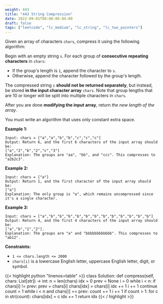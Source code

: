 ```yaml
---
weight: 443
title: "443 String Compression"
date: 2022-09-01T00:00:00-04:00
draft: false
tags: ["leetcode", "lc_medium", "lc_string", "lc_two_pointers"]
---
```


Given an array of characters `chars`, compress it using the following algorithm:

Begin with an empty string `s`. For each group of **consecutive repeating characters** in `chars`:
- If the group's length is `1`, append the character to `s`.
- Otherwise, append the character followed by the group's length.

The compressed string `s` **should not be returned separately**, but instead, be stored **in the input character array** `chars`. Note that group lengths that are 10 or longer will be split into multiple characters in `chars`.

After you are done **modifying the input array**, return _the new length of the array_.

You must write an algorithm that uses only constant extra space.

**Example 1:**
```
Input: chars = ["a","a","b","b","c","c","c"]
Output: Return 6, and the first 6 characters of the input array should be:
["a","2","b","2","c","3"]
Explanation: The groups are "aa", "bb", and "ccc". This compresses to "a2b2c3".
```
**Example 2:**
```
Input: chars = ["a"]
Output: Return 1, and the first character of the input array should be:
["a"]
Explanation: The only group is "a", which remains uncompressed since it's a single character.
```
**Example 3:**
```
Input: chars = ["a","b","b","b","b","b","b","b","b","b","b","b","b"]
Output: Return 4, and the first 4 characters of the input array should be:
["a","b","1","2"].
Explanation: The groups are "a" and "bbbbbbbbbbbb". This compresses to "ab12".
```

**Constraints:**
- `1 <= chars.length <= 2000`
- `chars[i]` is a lowercase English letter, uppercase English letter, digit, or symbol.

<div class="tabs"></div>
<div class="tab-content">
<div id="python" class="lang">
{{< highlight python "linenos=table" >}}
class Solution:
    def compress(self, chars: List[str]) -> int:
        n = len(chars)
        idx = 0
        prev = None
        i = 0
        while i < n:
            if chars[i] != prev:
                prev = chars[i]
                chars[idx] = chars[i]
                idx += 1
                i += 1
                continue
            count = 1
            while i < n and chars[i] == prev:
                count += 1
                i += 1
            if count > 1:
                for c in str(count):
                    chars[idx] = c
                    idx += 1
        return idx
{{< / highlight >}}
</div>
</div>
